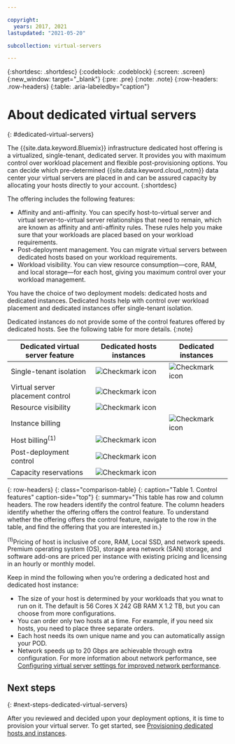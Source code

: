 ```yaml
---

copyright:
  years: 2017, 2021
lastupdated: "2021-05-20"

subcollection: virtual-servers

---
```


{:shortdesc: .shortdesc}
{:codeblock: .codeblock}
{:screen: .screen}
{:new_window: target="_blank"}
{:pre: .pre}
{:note: .note}
{:row-headers: .row-headers}
{:table: .aria-labeledby="caption"}


# About dedicated virtual servers
{: #dedicated-virtual-servers}

The {{site.data.keyword.Bluemix}} infrastructure dedicated host offering is a virtualized, single-tenant, dedicated server. It provides you with maximum control over workload placement and flexible post-provisioning options. You can decide which pre-determined {{site.data.keyword.cloud_notm}} data center your virtual servers are placed in and can be assured capacity by allocating your hosts directly to your account.
{:shortdesc}

The offering includes the following features:

* Affinity and anti-affinity. You can specify host-to-virtual server and virtual server-to-virtual server relationships that need to remain, which are known as affinity and anti-affinity rules. These rules help you make sure that your workloads are placed based on your workload requirements.
* Post-deployment management. You can migrate virtual servers between dedicated hosts based on your workload requirements.
* Workload visibility. You can view resource consumption—core, RAM, and local storage—for each host, giving you maximum control over your workload management.

You have the choice of two deployment models: dedicated hosts and dedicated instances. Dedicated hosts help with control over workload placement and dedicated instances offer single-tenant isolation.

Dedicated instances do not provide some of the control features offered by dedicated hosts.  See the following table for more details.
{:note}

| Dedicated virtual server feature | Dedicated hosts instances | Dedicated instances |
| ------- | ------- | ------- |
| Single-tenant isolation | ![Checkmark icon](../icons/checkmark-icon.svg) | ![Checkmark icon](../icons/checkmark-icon.svg) |
| Virtual server placement control | ![Checkmark icon](../icons/checkmark-icon.svg) |   |
| Resource visibility | ![Checkmark icon](../icons/checkmark-icon.svg) |   |
| Instance billing |   | ![Checkmark icon](../icons/checkmark-icon.svg) |
| Host billing<sup>(1)</sup> | ![Checkmark icon](../icons/checkmark-icon.svg) |   |
| Post-deployment control | ![Checkmark icon](../icons/checkmark-icon.svg) |   |
| Capacity reservations | ![Checkmark icon](../icons/checkmark-icon.svg) |   |
{: row-headers}
{: class="comparison-table}
{: caption="Table 1. Control features" caption-side="top"}
{: summary="This table has row and column headers. The row headers identify the control feature. The column headers identify whether the offering offers the control feature. To understand whether the offering offers the control feature, navigate to the row in the table, and find the offering that you are interested in.}

<sup>(1)</sup>Pricing of host is inclusive of core, RAM, Local SSD, and network speeds. Premium operating system (OS), storage area network (SAN) storage, and software add-ons are priced per instance with existing pricing and licensing in an hourly or monthly model.

Keep in mind the following when you’re ordering a dedicated host and dedicated host instance:

* The size of your host is determined by your workloads that you wnat to run on it. The default is 56 Cores X 242 GB RAM X 1.2 TB, but you can choose from more configurations.
* You can order only two hosts at a time. For example, if you need six hosts, you need to place three separate orders.
* Each host needs its own unique name and you can automatically assign your POD.
* Network speeds up to 20 Gbps are achievable through extra configuration. For more information about network performance, see [Configuring virtual server settings for improved network performance](/docs/virtual-servers?topic=virtual-servers-configuring-network-performance).

## Next steps
{: #next-steps-dedicated-virtual-servers}

After you reviewed and decided upon your deployment options, it is time to provision your virtual server. To get started, see [Provisioning dedicated hosts and instances](/docs/virtual-servers?topic=virtual-servers-provisioning-dedicated-hosts-instances).

